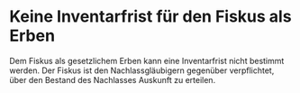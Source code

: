 # Keine Inventarfrist für den Fiskus als Erben

Dem Fiskus als gesetzlichem Erben kann eine Inventarfrist nicht bestimmt werden. Der Fiskus ist den Nachlassgläubigern gegenüber verpflichtet, über den Bestand des Nachlasses Auskunft zu erteilen.